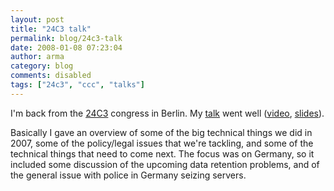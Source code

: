 ```yaml
---
layout: post
title: "24C3 talk"
permalink: blog/24c3-talk
date: 2008-01-08 07:23:04
author: arma
category: blog
comments: disabled
tags: ["24c3", "ccc", "talks"]
---
```


I'm back from the [24C3](http://events.ccc.de/congress/2007/) congress in Berlin. My [talk](http://events.ccc.de/congress/2007/Fahrplan/events/2325.en.html) went well ([video](http://berlin.ccc.de/~24c3_torrents/24c3-2325-en-current_events_in_tor_development.mp4.torrent), [slides](http://freehaven.net/~arma/slides-24c3.pdf)).

Basically I gave an overview of some of the big technical things we did in 2007, some of the policy/legal issues that we're tackling, and some of the technical things that need to come next. The focus was on Germany, so it included some discussion of the upcoming data retention problems, and of the general issue with police in Germany seizing servers.
